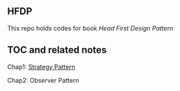 ## HFDP

This repo holds codes for book *Head First Design Pattern*



## TOC and related notes

Chap1: [Strategy Pattern](https://dev.to/jzfrank/hfdp1-strategy-pattern-3i15)

Chap2: Observer Pattern 
